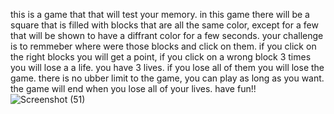 this is a game that that will test your memory. in this game there will be a
square that is filled with blocks that are all the same color, except for a few
that will be shown to have a diffrant color for a few seconds.
your challenge is to remmeber where were those blocks and click on them.
if you click on the right blocks you will get a point, if you click on a wrong
block 3 times you will lose a a life. you have 3 lives. if you lose all of them
you will lose the game. there is no ubber limit to the game, you can play as
long as you want. the game will end when you lose all of your lives.
have fun!!
![Screenshot (51)](https://github.com/ibrahimRabeh/VisualMemoryGame/assets/137392549/50e61f5a-5187-4ee9-bd4e-0e8bcb6d9029)
